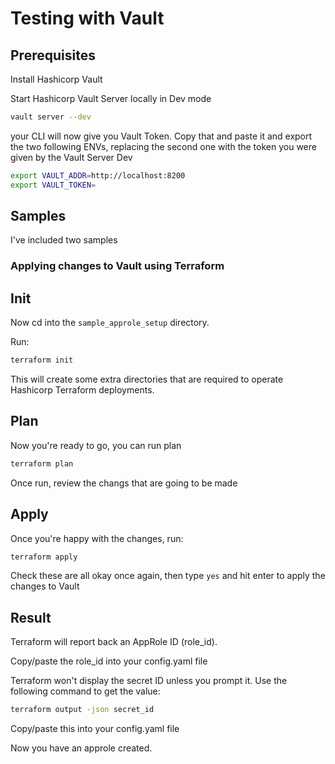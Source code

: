 # Testing with Vault

## Prerequisites

Install Hashicorp Vault

Start Hashicorp Vault Server locally in Dev mode

```bash
vault server --dev
```

your CLI will now give you Vault Token. Copy that and paste it and export the two following ENVs, replacing the second one with the token you were given by the Vault Server Dev

```bash
export VAULT_ADDR=http://localhost:8200
export VAULT_TOKEN=
```

## Samples

I've included two samples 


### Applying changes to Vault using Terraform

## Init

Now cd into the `sample_approle_setup` directory.

Run:

```bash
terraform init
```

This will create some extra directories that are required to operate Hashicorp Terraform deployments.

## Plan

Now you're ready to go, you can run plan

```bash
terraform plan
```

Once run, review the changs that are going to be made


## Apply

Once you're happy with the changes, run:

```bash
terraform apply
```

Check these are all okay once again, then type `yes` and hit enter to apply the changes to Vault

## Result

Terraform will report back an AppRole ID (role_id).

Copy/paste the role_id into your config.yaml file


Terraform won't display the secret ID unless you prompt it. Use the following command to get the value:

```bash
terraform output -json secret_id
```

Copy/paste this into your config.yaml file

Now you have an approle created.